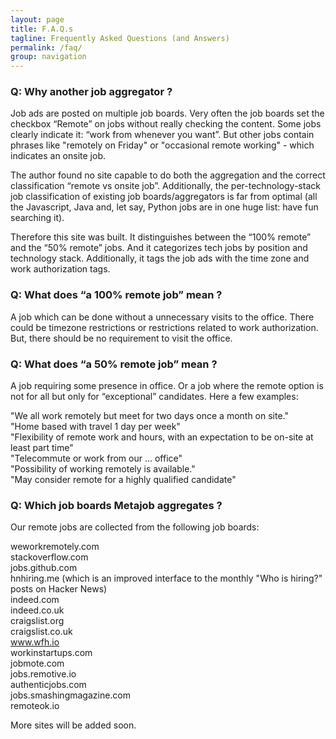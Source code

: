 ```yaml
---
layout: page
title: F.A.Q.s
tagline: Frequently Asked Questions (and Answers)
permalink: /faq/
group: navigation
---
```

### Q: Why another job aggregator ?

Job ads are posted on multiple job boards. Very often the job boards set the checkbox “Remote” on jobs without really checking the content. Some jobs clearly indicate it: “work from whenever you want”. But other jobs contain phrases like "remotely on Friday" or "occasional remote working" - which indicates an onsite job.

The author found no site capable to do both the aggregation and the correct classification “remote vs onsite job”. Additionally, the per-technology-stack job classification of existing job boards/aggregators is far from optimal (all the Javascript, Java and, let say, Python jobs are in one huge list: have fun searching it).

Therefore this site was built. It distinguishes between the “100% remote” and the “50% remote” jobs. And it categorizes tech jobs by position and technology stack. Additionally, it tags the job ads with the time zone and work authorization tags.
  
### Q: What does “a 100% remote job” mean ?
A job which can be done without a unnecessary visits to the office. There could be timezone restrictions or restrictions related to work authorization. But, there should be no requirement to visit the office.
    
### Q: What does “a 50% remote job” mean ?
A job requiring some presence in office. Or a job where the remote option is not for all but only for “exceptional” candidates. 
Here a few examples:

"We all work remotely but meet for two days once a month on site."<br>
"Home based with travel 1 day per week"<br>
"Flexibility of remote work and hours, with an expectation to be on-site at least part time"<br>
"Telecommute or work from our … office"<br> 
"Possibility of working remotely is available."<br>
"May consider remote for a highly qualified candidate"<br>


### Q: Which job boards Metajob aggregates ?
Our remote jobs are collected from the following job boards:

  weworkremotely.com  
  stackoverflow.com  
  jobs.github.com  
  hnhiring.me (which is an improved interface to the monthly "Who is hiring?" posts on Hacker News)  
  indeed.com  
indeed.co.uk  
craigslist.org  
craigslist.co.uk  
www.wfh.io  
workinstartups.com  
jobmote.com  
jobs.remotive.io  
authenticjobs.com  
jobs.smashingmagazine.com  
remoteok.io    

More sites will be added soon.

